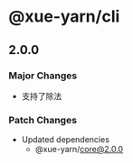 # @xue-yarn/cli

## 2.0.0

### Major Changes

- 支持了除法

### Patch Changes

- Updated dependencies
  - @xue-yarn/core@2.0.0
